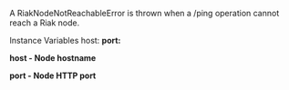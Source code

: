 A RiakNodeNotReachableError is thrown when a /ping operation cannot reach a Riak node.

Instance Variables
	host:		<Strong>
	port:		<Integer>

host
	- Node hostname

port
	- Node HTTP port
